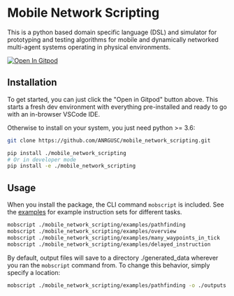 # Mobile Network Scripting

This is a python based domain specific language (DSL) and simulator for 
prototyping and testing algorithms for mobile and dynamically networked 
multi-agent systems operating in physical environments. 

[![Open In Gitpod](https://gitpod.io/button/open-in-gitpod.svg)](https://gitpod.io/#https://github.com/ANRGUSC/mobile_network_scripting.git)

## Installation
To get started, you can just click the "Open in Gitpod" button above.
This starts a fresh dev environment with everything pre-installed and ready to 
go with an in-browser VSCode IDE. 

Otherwise to install on your system, you just need python >= 3.6:

```bash
git clone https://github.com/ANRGUSC/mobile_network_scripting.git 

pip install ./mobile_network_scripting 
# Or in developer mode
pip install -e ./mobile_network_scripting
```

## Usage 
When you install the package, the CLI command ```mobscript``` is included.
See the [examples](./examples) for example instruction sets for different tasks.

```bash 
mobscript ./mobile_network_scripting/examples/pathfinding
mobscript ./mobile_network_scripting/examples/overview
mobscript ./mobile_network_scripting/examples/many_waypoints_in_tick
mobscript ./mobile_network_scripting/examples/delayed_instruction
```

By default, output files will save to a directory ./generated_data wherever 
you ran the ```mobscript``` command from. 
To change this behavior, simply specify a location:

```bash
mobscript ./mobile_network_scripting/examples/pathfinding -o ./outputs
```

